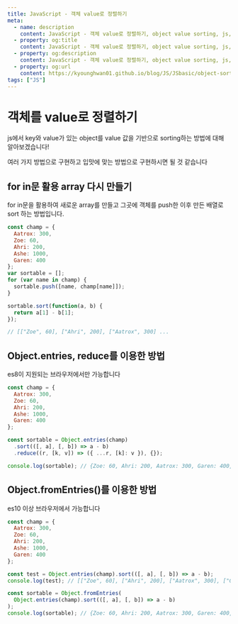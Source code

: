 ```yaml
---
title: JavaScript - 객체 value로 정렬하기
meta:
  - name: description
    content: JavaScript - 객체 value로 정렬하기, object value sorting, js, JS, object, array, sort
  - property: og:title
    content: JavaScript - 객체 value로 정렬하기, object value sorting, js, JS, object, array, sort
  - property: og:description
    content: JavaScript - 객체 value로 정렬하기, object value sorting, js, JS, object, array, sort
  - property: og:url
    content: https://kyounghwan01.github.io/blog/JS/JSbasic/object-sort/
tags: ["JS"]
---
```


# 객체를 value로 정렬하기

js에서 key와 value가 있는 object를 value 값을 기반으로 sorting하는 방법에 대해 알아보겠습니다!

여러 가지 방법으로 구현하고 입맛에 맞는 방법으로 구현하시면 될 것 같습니다

## for in문 활용 array 다시 만들기

for in문을 활용하여 새로운 array를 만들고 그곳에 객체를 push한 이후 만든 배열로 sort 하는 방법입니다.

```js
const champ = {
  Aatrox: 300,
  Zoe: 60,
  Ahri: 200,
  Ashe: 1000,
  Garen: 400
};
var sortable = [];
for (var name in champ) {
  sortable.push([name, champ[name]]);
}

sortable.sort(function(a, b) {
  return a[1] - b[1];
});

// [["Zoe", 60], ["Ahri", 200], ["Aatrox", 300] ...
```

## Object.entries, reduce를 이용한 방법

es8이 지원되는 브라우저에서만 가능합니다

```js
const champ = {
  Aatrox: 300,
  Zoe: 60,
  Ahri: 200,
  Ashe: 1000,
  Garen: 400
};

const sortable = Object.entries(champ)
  .sort(([, a], [, b]) => a - b)
  .reduce((r, [k, v]) => ({ ...r, [k]: v }), {});

console.log(sortable); // {Zoe: 60, Ahri: 200, Aatrox: 300, Garen: 400, Asche: 1000}
```

## Object.fromEntries()를 이용한 방법

es10 이상 브라우저에서 가능합니다

```js
const champ = {
  Aatrox: 300,
  Zoe: 60,
  Ahri: 200,
  Ashe: 1000,
  Garen: 400
};

const test = Object.entries(champ).sort(([, a], [, b]) => a - b);
console.log(test); // [["Zoe", 60], ["Ahri", 200], ["Aatrox", 300], ["Garen", 400], ["Ashe", 1000]]

const sortable = Object.fromEntries(
  Object.entries(champ).sort(([, a], [, b]) => a - b)
);
console.log(sortable); // {Zoe: 60, Ahri: 200, Aatrox: 300, Garen: 400, Asche: 1000}
```

<TagLinks />

<Comment />
